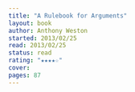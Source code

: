 ```yaml
---
title: "A Rulebook for Arguments"
layout: book
author: Anthony Weston
started: 2013/02/25
read: 2013/02/25
status: read
rating: "★★★★☆"
cover: 
pages: 87
---
```

